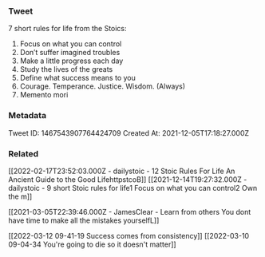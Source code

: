 ### Tweet
7 short rules for life from the Stoics:

1. Focus on what you can control
2. Don’t suffer imagined troubles
3. Make a little progress each day
4. Study the lives of the greats 
5. Define what success means to you
6. Courage. Temperance. Justice. Wisdom. (Always)
7. Memento mori

### Metadata
Tweet ID: 1467543907764424709
Created At: 2021-12-05T17:18:27.000Z

### Related
[[2022-02-17T23:52:03.000Z - dailystoic - 12 Stoic Rules For Life An Ancient Guide to the Good LifehttpstcoB]]
[[2021-12-14T19:27:32.000Z - dailystoic - 9 short Stoic rules for life1 Focus on what you can control2 Own the m]]

[[2021-03-05T22:39:46.000Z - JamesClear - Learn from others You dont have time to make all the mistakes yourselfL]]

[[2022-03-12 09-41-19 Success comes from consistency]]
[[2022-03-10 09-04-34 You're going to die so it doesn't matter]]
